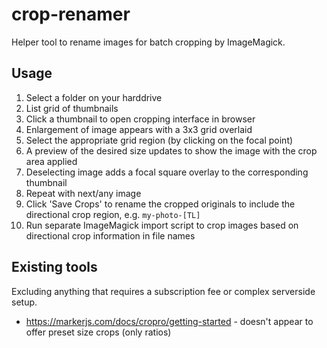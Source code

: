 # crop-renamer

Helper tool to rename images for batch cropping by ImageMagick.

## Usage

1. Select a folder on your harddrive
2. List grid of thumbnails
3. Click a thumbnail to open cropping interface in browser
4. Enlargement of image appears with a 3x3 grid overlaid
5. Select the appropriate grid region (by clicking on the focal point)
6. A preview of the desired size updates to show the image with the crop area applied
7. Deselecting image adds a focal square overlay to the corresponding thumbnail
8. Repeat with next/any image
9. Click 'Save Crops' to rename the cropped originals to include the directional crop region, e.g. `my-photo-[TL]`
10. Run separate ImageMagick import script to crop images based on directional crop information in file names

## Existing tools

Excluding anything that requires a subscription fee or complex serverside setup.

* <https://markerjs.com/docs/cropro/getting-started> - doesn't appear to offer preset size crops (only ratios)
